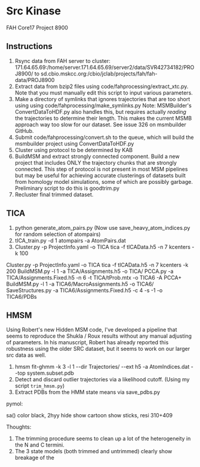 Src Kinase
====

FAH Core17 Project 8900

Instructions
------------

1.  Rsync data from FAH server to cluster: 171.64.65.69:/home/server.171.64.65.69/server2/data/SVR42734182/PROJ8900/ to sd.cbio.mskcc.org:/cbio/jclab/projects/fah/fah-data/PROJ8900
2.  Extract data from bzip2 files using code/fahprocessing/extract_xtc.py.  Note that you must manually edit this script to input various parameters.
3.  Make a directory of symlinks that ignores trajectories that are too short using using code/fahprocessing/make_symlinks.py 
Note: MSMBuilder's ConvertDataToHDF.py also handles this, but requires actually *reading* the trajectories to determine their length.  This makes the current MSMB approach way too slow for our dataset.  See issue 326 on msmbuilder GitHub.
4.  Submit code/fahprocessing/convert.sh to the queue, which will build the msmbuilder project using ConvertDataToHDF.py
5.  Cluster using protocol to be determined by KAB
6.  BuildMSM and extract strongly connected component.  Build a new project that includes ONLY the trajectory chunks that are strongly connected.  This step of protocol is not present in most MSM pipelines but may be useful for achieving accurate clusterings of datasets built from homology model simulations, some of which are possibly garbage.  Preliminary script to do this is goodtrim.py
7.  Recluster final trimmed dataset.



TICA
----

1.  python generate_atom_pairs.py (Now use save_heavy_atom_indices.py for random selection of atompairs)
2.  tICA_train.py -d 1 atompairs -a AtomPairs.dat
3.  Cluster.py -p ProjectInfo.yaml -o TICA tica -f tICAData.h5 -n 7 kcenters -k 100


Cluster.py -p ProjectInfo.yaml -o TICA tica -f tICAData.h5 -n 7 kcenters -k 200
BuildMSM.py -l 1 -a TICA/Assignments.h5 -o TICA/
PCCA.py -a TICA/Assignments.Fixed.h5 -n 6 -t TICA/tProb.mtx  -o TICA6 -A PCCA+
BuildMSM.py -l 1 -a TICA6/MacroAssignments.h5 -o TICA6/
SaveStructures.py -a TICA6/Assignments.Fixed.h5 -c 4 -s -1 -o TICA6/PDBs


HMSM
----

Using Robert's new Hidden MSM code, I've developed a pipeline that seems to reproduce the Shukla / Roux results
without any manual adjusting of parameters.  In his manuscript, Robert has already reported
this robustness using the older SRC dataset, but it seems to work on our larger src
data as well.


1.  hmsm fit-ghmm -k 3 -l 1 --dir Trajectories/ --ext h5 -a AtomIndices.dat --top system.subset.pdb
2.  Detect and discard outlier trajectories via a likelihood cutoff.  (Using my script `trim_hmsm.py`)
3.  Extract PDBs from the HMM state means via save_pdbs.py

pymol:

sa()
color black, 2hyy
hide
show cartoon
show sticks, resi 310+409



Thoughts:

1.  The trimming procedure seems to clean up a lot of the heterogeneity in the N and C termini.
2.  The 3 state models (both trimmed and untrimmed) clearly show breakage of the 
